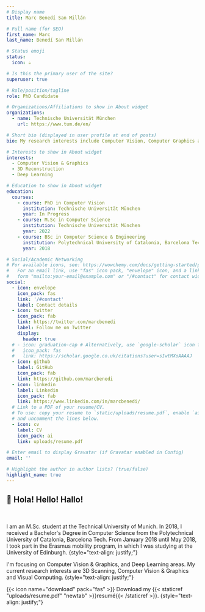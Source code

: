```yaml
---
# Display name
title: Marc Benedí San Millán

# Full name (for SEO)
first_name: Marc
last_name: Benedí San Millán

# Status emoji
status:
  icon: ☕

# Is this the primary user of the site?
superuser: true

# Role/position/tagline
role: PhD Candidate

# Organizations/Affiliations to show in About widget
organizations:
  - name: Technische Universität München
    url: https://www.tum.de/en/

# Short bio (displayed in user profile at end of posts)
bio: My research interests include Computer Vision, Computer Graphics and Deep Learning.

# Interests to show in About widget
interests:
  - Computer Vision & Graphics
  - 3D Reconstruction
  - Deep Learning

# Education to show in About widget
education:
  courses:
    - course: PhD in Computer Vision
      institution: Technische Universität München
      year: In Progress
    - course: M.Sc in Computer Science
      institution: Technische Universität München
      year: 2022
    - course: BSc in Computer Science & Engineering
      institution: Polytechnical University of Catalonia, Barcelona Tech
      year: 2018

# Social/Academic Networking
# For available icons, see: https://wowchemy.com/docs/getting-started/page-builder/#icons
#   For an email link, use "fas" icon pack, "envelope" icon, and a link in the
#   form "mailto:your-email@example.com" or "/#contact" for contact widget.
social:
  - icon: envelope
    icon_pack: fas
    link: '/#contact'
    label: Contact details
  - icon: twitter
    icon_pack: fab
    link: https://twitter.com/marcbenedi
    label: Follow me on Twitter
    display:
      header: true
  # - icon: graduation-cap # Alternatively, use `google-scholar` icon from `ai` icon pack
  #   icon_pack: fas
  #   link: https://scholar.google.co.uk/citations?user=sIwtMXoAAAAJ
  - icon: github
    label: GitHub
    icon_pack: fab
    link: https://github.com/marcbenedi
  - icon: linkedin
    label: Linkedin
    icon_pack: fab
    link: https://www.linkedin.com/in/marcbenedi/
  # Link to a PDF of your resume/CV.
  # To use: copy your resume to `static/uploads/resume.pdf`, enable `ai` icons in `params.yaml`,
  # and uncomment the lines below.
  - icon: cv
    label: CV
    icon_pack: ai
    link: uploads/resume.pdf

# Enter email to display Gravatar (if Gravatar enabled in Config)
email: ''

# Highlight the author in author lists? (true/false)
highlight_name: true
---
```


<!-- Alice Wu is a professor of artificial intelligence at the Stanford AI Lab. Her research interests include distributed robotics, mobile computing and programmable matter. She leads the Robotic Neurobiology group, which develops self-reconfiguring robots, systems of self-organizing robots, and mobile sensor networks. -->
<!-- {style="text-align: justify;"} -->

## 👋 Hola! Hello! Hallo!
<!-- {style="text-align: justify;"} -->
</br>

I am an M.Sc. student at the Technical University of Munich. In 2018, I received a Bachelor's Degree in Computer Science from the Polytechnical University of Catalonia, Barcelona Tech. From January 2018 until May 2018, I took part in the Erasmus mobility program, in which I was studying at the University of Edinburgh.
{style="text-align: justify;"}

I'm focusing on Computer Vision & Graphics, and Deep Learning areas. My current research interests are 3D Scanning, Computer Vision & Graphics and Visual Computing.
{style="text-align: justify;"}

{{< icon name="download" pack="fas" >}} Download my {{< staticref "uploads/resume.pdf" "newtab" >}}resumé{{< /staticref >}}.
{style="text-align: justify;"}

